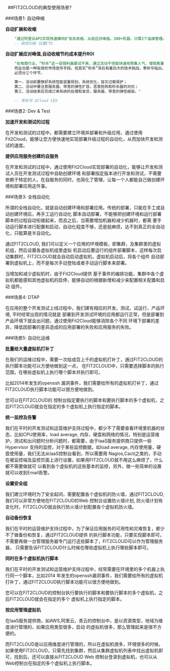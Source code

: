 &nbsp;
##FIT2CLOUD的典型使用场景?
&nbsp;
&nbsp;

###场景1: 自动伸缩

**自动扩展和收缩**

```sql
    "通过阿里云API实现快速横向扩张及收缩，从容应对峰值。200+机器，只需2个运维管理。" 
    -- 欧阳刘彬 玩蟹CTO
```

**自动扩展应对峰值,自动收缩节约成本提升ROI**

```sql
    "在电商行业，“秒杀”这一促销利器屡试不爽，通过活动不但能快速地聚集人气，增销售量，培养用户的购物习惯，
    而且也是一种有效的市场宣传手段。但其实“秒杀”背后有着巨大的技术挑战，季昕华指出，要想整个活动顺利进行，
    必须分三个环节，

    第一、活动前要做好系统性能容量规划，系统优化，容灾过载保护；
    第二、活动中要注意服务器、带宽的弹性扩容，恶意抢购和秒杀器的对抗；
    第三、活动结束后完成订单系统的处理和发货，服务器、带宽的弹性缩容。"

    -- 季昕华 UCloud CEO
```

###场景2: Dev & Test

**加速开发和测试的过程**

在开发和测试的过程中，都需要建立环境并部署和升级应用，通过使用Fit2Cloud，能够让您方便快速地实现部署升级过程的自动化，从而加快开发和测试的速度。

**提供应用服务创建的自服务**

在开发和测试的过程中，通过使用Fit2Cloud实现部署的自动化，能够让开发和测试人员在开发测试过程中自助创建环境
和部署指定版本进行开发和测试，不需要依赖于特定的人，在自服务的同时，也简化了管理，让每一个人都能自己做创建环
境和部署应用这件事。

###场景3: 全栈自动化

所谓的全栈自动化，就是自动创建环境和部署应用。传统的部署，只能在手工或自动创建环境后，再手工运行自动化
脚本自动部署，不能够把创建环境和运行部署脚本的过程自动衔接起来，而且之后，当需要增加机器和减少机器时，都需
要手动运行脚本进行配置和启动，自动化程度不够，还是挺麻烦，达不到真正的全自动化，只能算是半自动化。

通过FIT2CLOUD,
我们可以定义一个应用的环境模板，即集群，及集群里的虚拟机组，然后设置各虚拟机组里虚拟
机启动后要运行的组件部署脚本，这样每次启动集群时，FIT2CLOUD就会自动启动虚拟机，虚拟机启动后，将各个组件
自动部署到虚拟机上，而不是每次手动登陆或者手动运行脚本来部署。

当增加和减少虚拟机时，由于Fit2Cloud提供
基于事件的编排功能，集群中各个虚拟机都能感知其他虚拟机的启停，能够自动的根据新增和减少来配置相关配置和启动
组件。

###场景4: DTAP

在应用的整个开发测试上线过程中，我们建有相应的开发，测试，试运行，产品环境,
平时经常出现的情况就是
部署到开发测试环境的应用都运行正常，但是部署到产品环境下就会出问题，通过使用Fit2Cloud能够消除各个不同
环境下部署的差异，降低因部署的差异造成的应用部署的失败和应用服务的失败。

###场景5: 自动化运维

**批量给大量虚拟机打补丁**

在我们的运维过程中，需要一次给成百上千的虚拟机打补丁，通过FIT2CLOUD的执行脚本功能可以方便地做到这一点，
在FIT2CLOUD中，只需要选择脚本的执行范围，在哪些虚拟机上执行哪个脚本并执行即可。

比如2014年发生的openssh
漏洞事件，我们需要给所有的虚拟机打补丁，通过FIT2CLOUD执行脚本功能可以很方便地做到。

您可以在FIT2CLOUD的
控制台指定要执行的脚本和要执行脚本的多个虚拟机，之后FIT2CLOUD就会在指定的多个虚拟机上执行指定的脚本。

**统一监控及告警**

我们在平时的开发测试和运营维护支持过程中，都少不了需要查看环境里机器的状态，比如CPU使用率，load
average,
内存，硬盘和网络的情况，特别是运营维护，测试和出问题时分析问题时，都需要，由于IaaS服务提供商只提供一些Hypervisor
支持的监控，对于某些监控数据，如load average,
内存使用量，硬盘使用量，我们无法从IaaS控制台看到，所以需要用
Nagios,Cacti之类的，手动在被监控端及监控页面上进行设置，如果用FIT2CLOUD就不用这么麻烦了，什么都不需要做就可
以看到各个虚拟机的这些基本的监控，另外，做一些简单的设置就可以收到Email告警。

**设置安全组**

我们建立环境时为了安全起间，需要配置各个虚拟机的防火墙，通过FIT2CLOUD,
我们可以非常方便地在FIT2CLOUD的Web 控制台设置防火墙计划,
防火墙计划有变化时，FIT2CLOUD就会执行防火墙计划配置各个虚拟机防火墙。

**自动备份恢复**

我们在平时的运营维护支持过程中，为了保证应用服务的可用性和灾难恢复，都少不了做备份和恢复，通过FIT2CLOUD提供
的执行脚本功能，只要实现脚本即可，不需要再做一台管理服务器专门运行这些脚本了，FIT2CLOUD可以作为管理服务器，
只需要告诉FIT2CLOUD什么时候在哪些虚拟机上执行哪些脚本即可。

**同时在多个虚拟机执行脚本**

我们在平时的开发测试和运营维护支持过程中，经常需要在环境里的多个机器上执行同一个脚本，比如2014
年发生的openssh漏洞事件，我们需要给所有的虚拟机打补丁，通过FIT2CLOUD执行脚本功能可以很方便地做到。

您可以在FIT2CLOUD的控制台执行要执行的脚本和要执行脚本的多个虚拟机，之后FIT2CLOUD就会在指定的多个
虚拟机上执行指定的脚本。

**按应用管理虚拟机**

在IaaS服务提供商，如AWS,阿里云，青云的控制台中，是以资源类型，地域为维度进行管理的，如果应用类型很多，启动
的虚拟机很多，那么管理起来是很不方便的。

而FIT2CLOUD是以应用维度进行管理的，所以在虚拟机很多，环境很多的时候，
如果使用FIT2CLOUD，只需先找到集群，然后从集群虚拟机列表中找出虚拟机即可，找到后，还可以直接从FIT2CLOUD
Web 控制台登录到虚拟机，也可以从Web控制台在指定的多个虚拟机上执行脚本。

